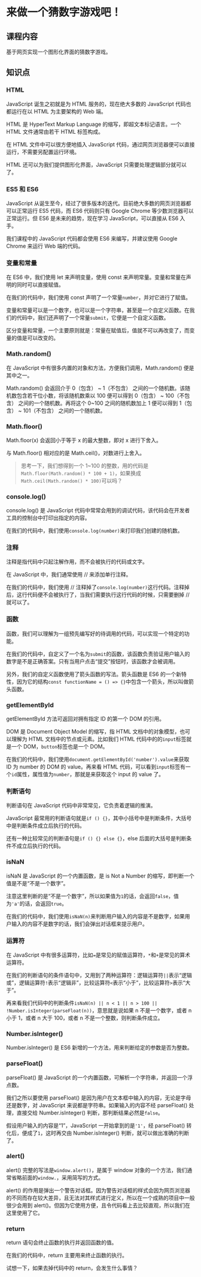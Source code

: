 # 来做一个猜数字游戏吧！

## 课程内容

基于网页实现一个图形化界面的猜数字游戏。

## 知识点

### HTML

JavaScript 诞生之初就是为 HTML 服务的，现在绝大多数的 JavaScript 代码也都运行在以 HTML 为主要架构的 Web 端。

HTML 是 HyperText Markup Language 的缩写，即超文本标记语言。一个 HTML 文件通常由若干 HTML 标签构成。

在 HTML 文件中可以很方便地插入 JavaScript 代码，通过网页浏览器便可以直接运行，不需要另配置运行环境。

HTML 还可以为我们提供图形化界面，JavaScript 只需要处理逻辑部分就可以了。

### ES5 和 ES6

JavaScript 从诞生至今，经过了很多版本的迭代。目前绝大多数的网页浏览器都可以正常运行 ES5 代码，而 ES6 代码则只有 Google Chrome 等少数浏览器可以正常运行。但 ES6 是未来的趋势，现在学习 JavaScript，可以直接从 ES6 入手。

我们课程中的 JavaScript 代码都会使用 ES6 来编写，并建议使用 Google Chrome 来运行 Web 端的代码。

### 变量和常量

在 ES6 中，我们使用 let 来声明变量，使用 const 来声明常量。变量和常量在声明的同时可以直接赋值。

在我们的代码中，我们使用 const 声明了一个常量`number`，并对它进行了赋值。

变量和常量可以是一个数字，也可以是一个字符串，甚至是一个自定义函数。在我们的代码中，我们还声明了一个常量`submit`，它便是一个自定义函数。

区分变量和常量，一个主要原则就是：常量在赋值后，值就不可以再改变了，而变量的值是可以改变的。

### Math.random()

在 JavaScript 中有很多内置的对象和方法，方便我们调用，Math.random() 便是其中之一。

Math.random() 会返回介于 0（包含） ~ 1（不包含） 之间的一个随机数。该随机数包含若干位小数，将该随机数乘以 100 便可以得到 0（包含） ~ 100（不包含） 之间的一个随机数。再将这个 0~100 之间的随机数加上 1 便可以得到 1（包含） ~ 101（不包含） 之间的一个随机数。

### Math.floor()

Math.floor(x) 会返回小于等于 x 的最大整数，即对 x 进行下舍入。

与 Math.floor() 相对应的是 Math.ceil()，对数进行上舍入。

> 思考一下，我们想得到一个 1~100 的整数，用的代码是`Math.floor(Math.random() * 100 + 1)`，如果换成`Math.ceil(Math.random() * 100)`可以吗？

### console.log()

console.log() 是 JavaScript 代码中常常会用到的调试代码，该代码会在开发者工具的控制台中打印出指定的内容。

在我们的代码中，我们使用`console.log(number)`来打印我们创建的随机数。

### 注释

注释是指代码中只起注解作用，而不会被执行的代码或文字。

在 JavaScript 中，我们通常使用 // 来添加单行注释。

在我们的代码中，我们使用 // 注释掉了`console.log(number)`这行代码。注释掉后，这行代码便不会被执行了，当我们需要执行这行代码的时候，只需要删掉 // 就可以了。

### 函数

函数，我们可以理解为一组预先编写好的待调用的代码，可以实现一个特定的功能。

在我们的代码中，自定义了一个名为`submit`的函数，该函数负责验证用户输入的数字是不是正确答案。只有当用户点击“提交”按钮时，该函数才会被调用。

另外，我们的自定义函数使用了箭头函数的写法。箭头函数是 ES6 的一个新特性，因为它的结构`const functionName = () => {}`中包含一个箭头，所以叫做箭头函数。

### getElementById

getElementById 方法可返回对拥有指定 ID 的第一个 DOM 的引用。

DOM 是 Document Object Model 的缩写，指 HTML 文档中的对象模型，也可以理解为 HTML 文档中的节点或元素。比如我们 HTML 代码中的的`input`标签就是一个 DOM，`button`标签也是一个 DOM。

在我们的代码中，我们使用`document.getElementById('number').value`来获取 ID 为 number 的 DOM 的 value。再来看 HTML 代码，可以看到`input`标签有一个`id`属性，属性值为`number`，那就是来获取这个 input 的 value 了。

### 判断语句

判断语句在 JavaScript 代码中非常常见，它负责着逻辑的推演。

JavaScript 最常用的判断语句就是`if () {}`，其中小括号中是判断条件，大括号中是判断条件成立后执行的代码。

还有一种比较常见的判断语句是`if () {} else {}`，else 后面的大括号是判断条件不成立后执行的代码。

### isNaN

isNaN 是 JavaScript 的一个内置函数，是 is Not a Number 的缩写，即判断一个值是不是“不是一个数字”。

注意这里判断的是“不是一个数字”，所以如果值为`1`的话，会返回`false`，值为`'a'`的话，会返回`true`。

在我们的代码中，我们使用`isNaN(n)`来判断用户输入的内容是不是数字，如果用户输入的内容不是数字的话，我们会弹出对话框来提示用户。

### 运算符

在 JavaScript 中有很多运算符，比如`=`是常见的赋值运算符，`*`和`+`是常见的算术运算符。

在我们的判断语句的条件语句中，又用到了两种运算符：逻辑运算符`||`表示“逻辑或”，逻辑运算符`!`表示“逻辑非”，比较运算符`<`表示“小于”，比较运算符`>`表示“大于”。

再来看我们代码中的判断条件`isNaN(n) || n < 1 || n > 100 || !Number.isInteger(parseFloat(n))`，意思就是说如果 n 不是一个数字，或者 n 小于 1，或者 n 大于 100，或者 n 不是一个整数，则判断条件成立。

### Number.isInteger()

Number.isInteger() 是 ES6 新增的一个方法，用来判断给定的参数是否为整数。

### parseFloat()

parseFloat() 是 JavaScript 的一个内置函数，可解析一个字符串，并返回一个浮点数。

我们之所以要使用 parseFloat() 是因为用户在文本框中输入的内容，无论是字母还是数字，对 JavaScript 来说都是字符串。如果输入的内容不经 parseFloat() 处理，直接交给 Number.isInteger() 判断，那判断结果必然是`false`。

假设用户输入的内容是“1”，JavaScript 一开始拿到的是`'1'`，经 parseFloat() 转化后，便成了`1`，这时再交由 Number.isInteger() 判断，就可以做出准确的判断了。

### alert()

alert() 完整的写法是`window.alert()`，是属于 window 对象的一个方法，我们通常省略前面的`window.`，采用简写的方式。

alert() 的作用是弹出一个警告对话框。因为警告对话框的样式会因为网页浏览器的不同而存在较大差异，且无法对其样式进行定义，所以在一个成熟的项目中一般很少会用到 alert()。但因为它使用方便，且令代码看上去比较直观，所以我们在这里使用了它。

### return

return 语句会终止函数的执行并返回函数的值。

在我们的代码中，return 主要用来终止函数的执行。

试想一下，如果去掉代码中的 return，会发生什么事情？
